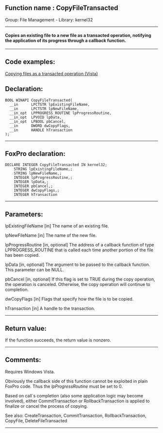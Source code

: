 
## Function name : CopyFileTransacted
Group: File Management - Library: kernel32    
***  


#### Copies an existing file to a new file as a transacted operation, notifying the application of its progress through a callback function.
***  


## Code examples:
[Copying files as a transacted operation (Vista)](../../samples/sample_540.md)  

## Declaration:
```foxpro  
BOOL WINAPI CopyFileTransacted(
  __in      LPCTSTR lpExistingFileName,
  __in      LPCTSTR lpNewFileName,
  __in_opt  LPPROGRESS_ROUTINE lpProgressRoutine,
  __in_opt  LPVOID lpData,
  __in_opt  LPBOOL pbCancel,
  __in      DWORD dwCopyFlags,
  __in      HANDLE hTransaction
);  
```  
***  


## FoxPro declaration:
```foxpro  
DECLARE INTEGER CopyFileTransacted IN kernel32;
	STRING lpExistingFileName,;
	STRING lpNewFileName,;
	INTEGER lpProgressRoutine,;
	INTEGER lpData,;
	INTEGER pbCancel,;
	INTEGER dwCopyFlags,;
	INTEGER hTransaction  
```  
***  


## Parameters:
lpExistingFileName [in] 
The name of an existing file. 

lpNewFileName [in] 
The name of the new file.

lpProgressRoutine [in, optional] 
The address of a callback function of type LPPROGRESS_ROUTINE that is called each time another portion of the file has been copied.

lpData [in, optional] 
The argument to be passed to the callback function. This parameter can be NULL.

pbCancel [in, optional] 
If this flag is set to TRUE during the copy operation, the operation is canceled. Otherwise, the copy operation will continue to completion.

dwCopyFlags [in] 
Flags that specify how the file is to be copied.

hTransaction [in] 
A handle to the transaction.  
***  


## Return value:
If the function succeeds, the return value is nonzero.  
***  


## Comments:
Requires Windows Vista.   
  
Obviously the callback side of this function cannot be exploited in plain FoxPro code. Thus the <Em>lpProgressRoutine</Em> must be set to 0.  
  
Based on call`s completion (also some application logic may become involved), either CommitTransaction or RollbackTransaction is applied to finalize or cancel the process of copying.  
  
See also: CreateTransaction, CommitTransaction, RollbackTransaction, CopyFile, DeleteFileTransacted    
  
***  

